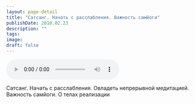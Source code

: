 ```yaml
---
layout: page-detail
title: "Сатсанг. Начать с расслабления. Важность самйоги"
publishDate: 2010.02.23
description: ""
tags:
image:
draft: false
---
```


<audio title="2010.02.23 - Сатсанг. Начать с расслабления. Важность самйоги.mp3" src="https://filer-api.advayta.org/v1.0/public/files/74144" controls=""></audio>

 Сатсанг. Начать с расслабления. Овладеть непрерывной медитацией.  
 Важность самйоги. О телах реализации   

  
